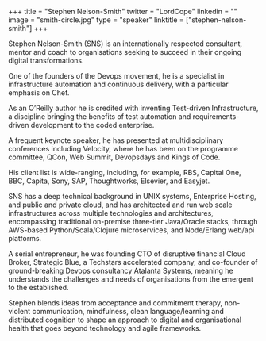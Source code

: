 +++
title = "Stephen Nelson-Smith"
twitter = "LordCope"
linkedin = ""
image = "smith-circle.jpg"
type = "speaker"
linktitle = ["stephen-nelson-smith"]
+++

<p>Stephen Nelson-Smith (SNS) is an internationally respected consultant, mentor and coach to organisations seeking to succeed in their ongoing digital transformations.

<p>One of the founders of the Devops movement, he is a specialist in infrastructure automation and continuous delivery, with a particular emphasis on Chef.</p>

<p>As an O’Reilly author he is credited with inventing Test-driven Infrastructure, a discipline bringing the benefits of test automation and requirements-driven development to the coded enterprise.</p>

<p>A frequent keynote speaker, he has presented at multidisciplinary conferences including Velocity, where he has been on the programme committee, QCon, Web Summit, Devopsdays and Kings of Code.</p>

<p>His client list is wide-ranging, including, for example, RBS, Capital One, BBC, Capita, Sony, SAP, Thoughtworks, Elsevier, and Easyjet.</p>

<p>SNS has a deep technical background in UNIX systems, Enterprise Hosting, and public and private cloud, and has architected and run web scale infrastructures across multiple technologies and architectures, encompassing traditional on-premise three-tier Java/Oracle stacks, through AWS-based Python/Scala/Clojure microservices, and Node/Erlang web/api platforms.</p>

<p>A serial entrepreneur, he was founding CTO of disruptive financial Cloud Broker, Strategic Blue, a Techstars accelerated company, and co-founder of ground-breaking Devops consultancy Atalanta Systems, meaning he understands the challenges and needs of organisations from the emergent to the established.</p>

<p>Stephen blends ideas from acceptance and commitment therapy, non-violent communication, mindfulness, clean language/learning and distributed cognition to shape an approach to digital and organisational health that goes beyond technology and agile frameworks.</p></p>